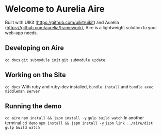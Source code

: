 # Welcome to Aurelia Aire

Built with UIKit (https://github.com/uikit/uikit) and Aurelia (https://github.com/aurelia/framework), Aire is a lightweight solution to your web-app needs.

## Developing on Aire
`cd docs`
`git submodule init`
`git submodule update`

## Working on the Site
`cd docs`
With ruby and ruby-dev installed, `bundle install` and `bundle exec middleman server`

## Running the demo
`cd aire`
`npm install && jspm install -y`
`gulp build watch`
In another terminal
`cd demo`
`npm install && jspm install -y`
`jspm link ../aire/dist`
`gulp build watch`